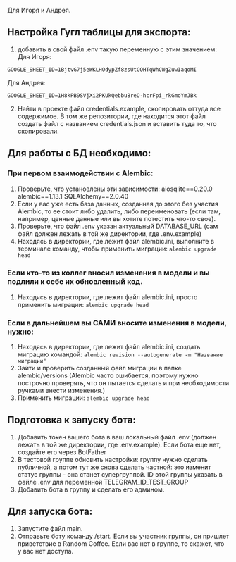 Для Игоря и Андрея.

## Настройка Гугл таблицы для экспорта:
1) добавить в свой файл .env такую переменную с этим значением:
Для Игоря:
```
GOOGLE_SHEET_ID=1BjtvG7j5eWKLHOdypZf8zsUtCOHTqWhCWgZuwIaqoMI
```
Для Андрея:
```
GOOGLE_SHEET_ID=1H8kPB9SVjXi2PKUkQebbu8reO-hcrFpi_rkGmoYmJBk
```
2) Найти в проекте файл credentials.example, скопировать оттуда все содержимое. В том же репозитории, где находится этот файл создать файл с названием credentials.json и вставить туда то, что скопировали. 

## Для работы с БД необходимо:
### При первом взаимодействии с Alembic:
1. Проверьте, что установлены эти зависимости:
    aiosqlite==0.20.0
    alembic==1.13.1
    SQLAlchemy==2.0.40
2. Если у вас уже есть база данных, созданная до этого без участия Alembic, то ее стоит либо удалить, либо переименовать (если там, например, ценные данные или вы хотите потестить что-то свое).
3. Проверьте, что файл .env указан актуальный DATABASE_URL (сам файл должен лежать в той же директории, где .env.example)
4. Находясь в директории, где лежит файл alembic.ini, выполните в терминале команду, чтобы применить миграции: `alembic upgrade head`

### Если кто-то из коллег вносил изменения в модели и вы подлили к себе их обновленный код.
1. Находясь в директории, где лежит файл alembic.ini, просто применить миграции: `alembic upgrade head`

### Если в дальнейшем вы САМИ вносите изменения в модели, нужно:
1. Находясь в директории, где лежит файл alembic.ini, создать миграцию командой: `alembic revision --autogenerate -m "Название миграции"`
2. Зайти и проверить созданный файл миграции в папке alembic/versions (Alembic часто ошибается, поэтому нужно построчно проверять, что он пытается сделать и при необходимости ручками внести изменения.)
3. Применить миграции: `alembic upgrade head`


## Подготовка к запуску бота:
1. Добавить токен вашего бота в ваш локальный файл .env (должен лежать в той же директории, где .env.example). Если бота еще нет, создайте его через BotFather
2. В тестовой группе обновить настройки: группу нужно сделать публичной, а потом тут же снова сделать частной: это изменит статус группы - она станет супергруппой. ID этой группы указать в файле .env для переменной TELEGRAM_ID_TEST_GROUP
3. Добавить бота в группу и сделать его админом.

## Для запуска бота:
1. Запустите файл main.
2. Отправьте боту команду /start. Если вы участник группы, он пришлет приветствие в Random Coffee. Если вас нет в группе, то скажет, что у вас нет доступа.
